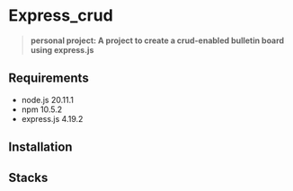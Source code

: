 # Express_crud
> **personal project: A project to create a crud-enabled bulletin board using express.js**


## Requirements
- node.js 20.11.1
- npm 10.5.2
- express.js 4.19.2

## Installation

## Stacks
